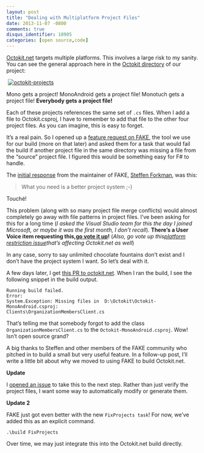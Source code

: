 ```yaml
---
layout: post
title: "Dealing with Multiplatform Project Files"
date: 2013-11-07 -0800
comments: true
disqus_identifier: 18905
categories: [open source,code]
---
```

[Octokit.net](https://github.com/octokit/octokit.net "Octokit.net on GitHub")
targets multiple platforms. This involves a large risk to my sanity. You
can see the general approach here in the [Octokit
directory](https://github.com/octokit/octokit.net/tree/master/Octokit "Octokit.net Octokit directory.")
of our project:

 [![octokit-projects](http://haacked.com/images/haacked_com/WindowsLiveWriter/d78f9a3929bc_93D7/octokit-projects_thumb.png "octokit-projects")](http://haacked.com/images/haacked_com/WindowsLiveWriter/d78f9a3929bc_93D7/octokit-projects_2.png)

Mono gets a project! MonoAndroid gets a project file! Monotuch gets a
project file! **Everybody gets a project file!**

Each of these projects references the same set of `.cs` files. When I
add a file to Octokit.csproj, I have to remember to add that file to the
other four project files. As you can imagine, this is easy to forget.

It’s a real pain. So I opened up a [feature request on
FAKE](https://github.com/fsharp/FAKE/issues/216 "Multi-project file verification"),
the tool we use for our build (more on that later) and asked them for a
task that would fail the build if another project file in the same
directory was missing a file from the “source” project file. I figured
this would be something easy for F\# to handle.

The [initial
response](https://github.com/fsharp/FAKE/issues/216#issuecomment-27754167)
from the maintainer of FAKE, [Steffen
Forkman](http://www.navision-blog.de/blog/ "Steffen's blog"), was this:

> What you need is a better project system ;-)

Touché!

This problem (along with so many project file merge conflicts) would
almost completely go away with file patterns in project files. I’ve been
asking for this for a long time (*I asked the Visual Studio team for
this the day I joined Microsoft, or maybe it was the first month, I
don’t recall*). **There’s a User Voice item requesting this,**[**go vote
it
up**](http://visualstudio.uservoice.com/forums/121579-visual-studio/suggestions/4512873-vs-ide-should-support-file-patterns-in-project-fil "Support file patterns")**!**
(*Also, go vote up this*[*platform restriction
issue*](http://visualstudio.uservoice.com/forums/121579-visual-studio/suggestions/4494577-remove-the-platform-restriction-on-microsoft-nuget)*that’s
affecting Octokit.net as well*)

In any case, sorry to say unlimited chocolate fountains don’t exist and
I don’t have the project system I want. So let’s deal with it.

A few days later, I get [this PR to
octokit.net](https://github.com/octokit/octokit.net/pull/192). When I
ran the build, I see the following snippet in the build output.

    Running build failed.
    Error:
    System.Exception: Missing files in  D:\Octokit\Octokit-MonoAndroid.csproj:
    Clients\OrganizationMembersClient.cs

That’s telling me that somebody forgot to add the class
`OrganizationMembersClient.cs` to the `Octokit-MonoAndroid.csproj`. Wow!
Isn’t open source grand?

A big thanks to Steffen and other members of the FAKE community who
pitched in to build a small but very useful feature. In a follow-up
post, I’ll write a little bit about why we moved to using FAKE to build
Octokit.net.

**Update**

I [opened an
issue](https://github.com/octokit/octokit.net/issues/197 "Issue to generate platform project files")
to take this to the next step. Rather than just verify the project
files, I want some way to automatically modify or generate them.

**Update 2**

FAKE just got even better with the new `FixProjects task`! For now,
we’ve added this as an explicit command.

    .\build FixProjects

Over time, we may just integrate this into the Octokit.net build
directly.

